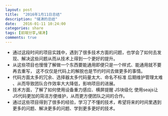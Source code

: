 ```yaml
---
layout: post
title:  "2016年1月11日总结"
description: "储涛的总结"
date:   2016-01-11 10:24:00
categories: share
tags: [前端分享,储涛]
comments: true
---
```


* 通过这段时间的项目实践中，遇到了很多技术方面的问题，也学会了如何去发现、解决这些问题从而从技术上得到一个更好的提升。
* 从这些项目也慢慢了解做一个东西要能通用即便只是一个样式、能通用就不要再去重写， 这不仅仅是代码上的解脱也是节约时间去做更多的事情。
* 代码方面太多的冗余、选择器太多代码量太大、命名不标准 后期维护管理太难 、从而导致团队合作效率大大降低，影响项目的进展。
* 技术方面，了解了如何使用设备重力感应、横屏提醒 JS块级化 使用seajs让JS代码更加的简洁方便维护，从而更方便团队之间的合作。
* 通过这些项目得到了很多的经验，学习了不懂的技术，希望将来的时间里遇到更多的问题、解决更多的问题、学到更多更好的技术。